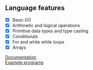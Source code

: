 ## Language features
- [x] Basic I/O
- [x] Arithmetic and logical operations
- [x] Primitive data types and type casting
- [x] Conditionals
- [x] For and while while loops
- [x] Arrays

[Documentation](documentation.md)  
[Example programs](examples)